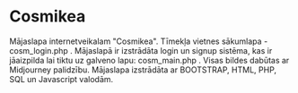 # Cosmikea
Mājaslapa internetveikalam "Cosmikea".
Tīmekļa vietnes sākumlapa - cosm_login.php .
Mājaslapā ir izstrādāta login un signup sistēma, kas ir jāaizpilda lai tiktu uz galveno lapu: cosm_main.php . Visas bildes dabūtas ar Midjourney palidzību.
Mājaslapa izstrādāta ar BOOTSTRAP, HTML, PHP, SQL un Javascript valodām.
